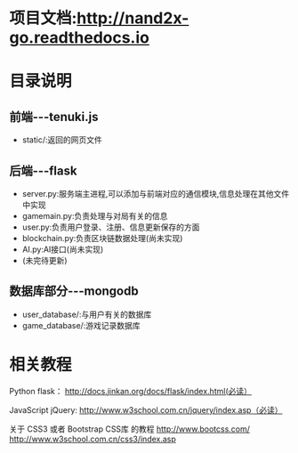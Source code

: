 # 项目文档:http://nand2x-go.readthedocs.io


# 目录说明

## 前端---tenuki.js
- static/:返回的网页文件

## 后端---flask
- server.py:服务端主进程,可以添加与前端对应的通信模块,信息处理在其他文件中实现
- gamemain.py:负责处理与对局有关的信息
- user.py:负责用户登录、注册、信息更新保存的方面
- blockchain.py:负责区块链数据处理(尚未实现)
- AI.py:AI接口(尚未实现)
- (未完待更新)

## 数据库部分---mongodb
- user_database/:与用户有关的数据库
- game_database/:游戏记录数据库

# 相关教程
Python flask：
http://docs.jinkan.org/docs/flask/index.html(必读）

JavaScript jQuery:
http://www.w3school.com.cn/jquery/index.asp（必读）

关于 CSS3 或者 Bootstrap CSS库 的教程
http://www.bootcss.com/
http://www.w3school.com.cn/css3/index.asp

